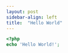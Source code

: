 ```yaml
---
layout: post
sidebar-align: left
title:  "Hello World"
---
```


```php
<?php
echo 'Hello World!';
```